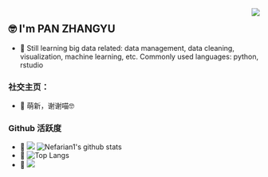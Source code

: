
<img align="right" src="https://count.getloli.com/get/@:Minori-ty?theme=rule34">

## 🤓 I'm PAN ZHANGYU
- 🌱
Still learning big data related: data management, data cleaning, visualization, machine learning, etc. 
Commonly used languages: python, rstudio

### **社交主页：**
- 🌱
 萌新，谢谢喵🤓

### Github 活跃度
- 🌱
[![](https://activity-graph.herokuapp.com/graph?username=Nefarian1&theme=dracula)](https://github.com/ashutosh00710/github-readme-activity-graph)
![Nefarian1's github stats](https://github-readme-stats.vercel.app/api?username=Nefarian1&show_icons=true&theme=vue)
- 🌱
![Top Langs](https://github-readme-stats.vercel.app/api/top-langs/?username=Nefarian1&langs_count=6)
- 🌱
![](https://github-readme-stats.vercel.app/api/top-langs/?username=Nefarian1&layout=compact&langs_count=6)
<!--
**Nefarian1/Nefarian1** is a ✨ _special_ ✨ repository because its `README.md` (this file) appears on your GitHub profile.

Here are some ideas to get you started:

- 🌱 I’m currently learning .
-->
